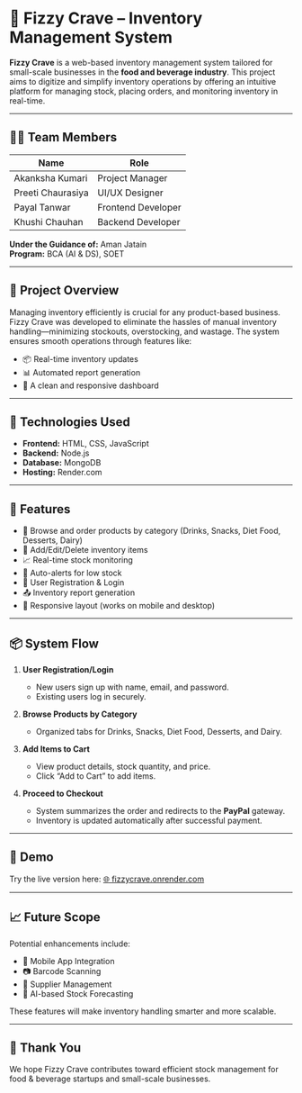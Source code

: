 # 🧾 Fizzy Crave – Inventory Management System

**Fizzy Crave** is a web-based inventory management system tailored for small-scale businesses in the **food and beverage industry**. This project aims to digitize and simplify inventory operations by offering an intuitive platform for managing stock, placing orders, and monitoring inventory in real-time.

---

## 👩‍💻 Team Members

| Name              | Role               |
|-------------------|--------------------|
| Akanksha Kumari   | Project Manager    |
| Preeti Chaurasiya | UI/UX Designer     |
| Payal Tanwar      | Frontend Developer |
| Khushi Chauhan    | Backend Developer  |

**Under the Guidance of:** Aman Jatain  
**Program:** BCA (AI & DS), SOET

---

## 📌 Project Overview

Managing inventory efficiently is crucial for any product-based business. Fizzy Crave was developed to eliminate the hassles of manual inventory handling—minimizing stockouts, overstocking, and wastage. The system ensures smooth operations through features like:

- 📦 Real-time inventory updates
- 📊 Automated report generation
- 🧭 A clean and responsive dashboard

---

## 🧰 Technologies Used

- **Frontend:** HTML, CSS, JavaScript  
- **Backend:** Node.js  
- **Database:** MongoDB  
- **Hosting:** Render.com

---

## 🚀 Features

- 🛒 Browse and order products by category (Drinks, Snacks, Diet Food, Desserts, Dairy)
- 🧾 Add/Edit/Delete inventory items
- 📈 Real-time stock monitoring
- 🔔 Auto-alerts for low stock
- 🔐 User Registration & Login
- 📤 Inventory report generation
- 📱 Responsive layout (works on mobile and desktop)

---

## 📦 System Flow

1. **User Registration/Login**  
   - New users sign up with name, email, and password.  
   - Existing users log in securely.

2. **Browse Products by Category**  
   - Organized tabs for Drinks, Snacks, Diet Food, Desserts, and Dairy.

3. **Add Items to Cart**  
   - View product details, stock quantity, and price.  
   - Click “Add to Cart” to add items.

4. **Proceed to Checkout**  
   - System summarizes the order and redirects to the **PayPal** gateway.  
   - Inventory is updated automatically after successful payment.

---

## 🧪 Demo

Try the live version here: [🌐 fizzycrave.onrender.com](https://fizzycrave.onrender.com)

---

## 📈 Future Scope

Potential enhancements include:

- 📱 Mobile App Integration  
- 📷 Barcode Scanning  
- 🛒 Supplier Management  
- 🧠 AI-based Stock Forecasting  

These features will make inventory handling smarter and more scalable.

---

## 🙏 Thank You

We hope Fizzy Crave contributes toward efficient stock management for food & beverage startups and small-scale businesses.

